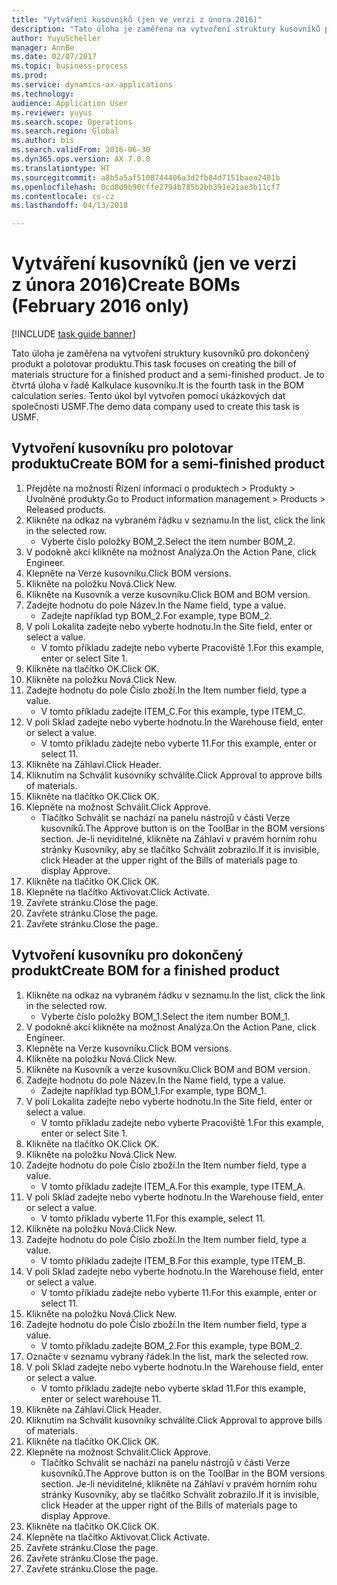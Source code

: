 ```yaml
--- 
title: "Vytváření kusovníků (jen ve verzi z února 2016)"
description: "Tato úloha je zaměřena na vytvoření struktury kusovníků pro dokončený produkt a polotovar produktu."
author: YuyuScheller
manager: AnnBe
ms.date: 02/07/2017
ms.topic: business-process
ms.prod: 
ms.service: dynamics-ax-applications
ms.technology: 
audience: Application User
ms.reviewer: yuyus
ms.search.scope: Operations
ms.search.region: Global
ms.author: bis
ms.search.validFrom: 2016-06-30
ms.dyn365.ops.version: AX 7.0.0
ms.translationtype: HT
ms.sourcegitcommit: a8b5a5af5108744406a3d2fb84d7151baea2481b
ms.openlocfilehash: 0cd8d9b90cffe2794b785b2bb391e21ae3b11cf7
ms.contentlocale: cs-cz
ms.lasthandoff: 04/13/2018

---
```

# <a name="create-boms-february-2016-only"></a><span data-ttu-id="cde49-103">Vytváření kusovníků (jen ve verzi z února 2016)</span><span class="sxs-lookup"><span data-stu-id="cde49-103">Create BOMs (February 2016 only)</span></span>

[!INCLUDE [task guide banner](../../includes/task-guide-banner.md)]

<span data-ttu-id="cde49-104">Tato úloha je zaměřena na vytvoření struktury kusovníků pro dokončený produkt a polotovar produktu.</span><span class="sxs-lookup"><span data-stu-id="cde49-104">This task focuses on creating the bill of materials structure for a finished product and a semi-finished product.</span></span> <span data-ttu-id="cde49-105">Je to čtvrtá úloha v řadě Kalkulace kusovníku.</span><span class="sxs-lookup"><span data-stu-id="cde49-105">It is the fourth task in the BOM calculation series.</span></span> <span data-ttu-id="cde49-106">Tento úkol byl vytvořen pomocí ukázkových dat společnosti USMF.</span><span class="sxs-lookup"><span data-stu-id="cde49-106">The demo data company used to create this task is USMF.</span></span>


## <a name="create-bom-for-a-semi-finished-product"></a><span data-ttu-id="cde49-107">Vytvoření kusovníku pro polotovar produktu</span><span class="sxs-lookup"><span data-stu-id="cde49-107">Create BOM for a semi-finished product</span></span>
1. <span data-ttu-id="cde49-108">Přejděte na možnosti Řízení informací o produktech > Produkty > Uvolněné produkty.</span><span class="sxs-lookup"><span data-stu-id="cde49-108">Go to Product information management > Products > Released products.</span></span>
2. <span data-ttu-id="cde49-109">Klikněte na odkaz na vybraném řádku v seznamu.</span><span class="sxs-lookup"><span data-stu-id="cde49-109">In the list, click the link in the selected row.</span></span>
    * <span data-ttu-id="cde49-110">Vyberte číslo položky BOM_2.</span><span class="sxs-lookup"><span data-stu-id="cde49-110">Select the item number BOM_2.</span></span>  
3. <span data-ttu-id="cde49-111">V podokně akcí klikněte na možnost Analýza.</span><span class="sxs-lookup"><span data-stu-id="cde49-111">On the Action Pane, click Engineer.</span></span>
4. <span data-ttu-id="cde49-112">Klepněte na Verze kusovníku.</span><span class="sxs-lookup"><span data-stu-id="cde49-112">Click BOM versions.</span></span>
5. <span data-ttu-id="cde49-113">Klikněte na položku Nová.</span><span class="sxs-lookup"><span data-stu-id="cde49-113">Click New.</span></span>
6. <span data-ttu-id="cde49-114">Klikněte na Kusovník a verze kusovníku.</span><span class="sxs-lookup"><span data-stu-id="cde49-114">Click BOM and BOM version.</span></span>
7. <span data-ttu-id="cde49-115">Zadejte hodnotu do pole Název.</span><span class="sxs-lookup"><span data-stu-id="cde49-115">In the Name field, type a value.</span></span>
    * <span data-ttu-id="cde49-116">Zadejte například typ BOM_2.</span><span class="sxs-lookup"><span data-stu-id="cde49-116">For example, type BOM_2.</span></span>  
8. <span data-ttu-id="cde49-117">V poli Lokalita zadejte nebo vyberte hodnotu.</span><span class="sxs-lookup"><span data-stu-id="cde49-117">In the Site field, enter or select a value.</span></span>
    * <span data-ttu-id="cde49-118">V tomto příkladu zadejte nebo vyberte Pracoviště 1.</span><span class="sxs-lookup"><span data-stu-id="cde49-118">For this example, enter or select Site 1.</span></span>  
9. <span data-ttu-id="cde49-119">Klikněte na tlačítko OK.</span><span class="sxs-lookup"><span data-stu-id="cde49-119">Click OK.</span></span>
10. <span data-ttu-id="cde49-120">Klikněte na položku Nová.</span><span class="sxs-lookup"><span data-stu-id="cde49-120">Click New.</span></span>
11. <span data-ttu-id="cde49-121">Zadejte hodnotu do pole Číslo zboží.</span><span class="sxs-lookup"><span data-stu-id="cde49-121">In the Item number field, type a value.</span></span>
    * <span data-ttu-id="cde49-122">V tomto příkladu zadejte ITEM_C.</span><span class="sxs-lookup"><span data-stu-id="cde49-122">For this example, type ITEM_C.</span></span>  
12. <span data-ttu-id="cde49-123">V poli Sklad zadejte nebo vyberte hodnotu.</span><span class="sxs-lookup"><span data-stu-id="cde49-123">In the Warehouse field, enter or select a value.</span></span>
    * <span data-ttu-id="cde49-124">V tomto příkladu zadejte nebo vyberte 11.</span><span class="sxs-lookup"><span data-stu-id="cde49-124">For this example, enter or select 11.</span></span>  
13. <span data-ttu-id="cde49-125">Klikněte na Záhlaví.</span><span class="sxs-lookup"><span data-stu-id="cde49-125">Click Header.</span></span>
14. <span data-ttu-id="cde49-126">Kliknutím na Schválit kusovníky schválíte.</span><span class="sxs-lookup"><span data-stu-id="cde49-126">Click Approval to approve bills of materials.</span></span>
15. <span data-ttu-id="cde49-127">Klikněte na tlačítko OK.</span><span class="sxs-lookup"><span data-stu-id="cde49-127">Click OK.</span></span>
16. <span data-ttu-id="cde49-128">Klepněte na možnost Schválit.</span><span class="sxs-lookup"><span data-stu-id="cde49-128">Click Approve.</span></span>
    * <span data-ttu-id="cde49-129">Tlačítko Schválit se nachází na panelu nástrojů v části Verze kusovníků.</span><span class="sxs-lookup"><span data-stu-id="cde49-129">The Approve button is on the ToolBar in the  BOM versions section.</span></span> <span data-ttu-id="cde49-130">Je-li neviditelné, klikněte na Záhlaví v pravém horním rohu stránky Kusovníky, aby se tlačítko Schválit zobrazilo.</span><span class="sxs-lookup"><span data-stu-id="cde49-130">If it is invisible, click Header at the upper right of the Bills of materials page to display Approve.</span></span>  
17. <span data-ttu-id="cde49-131">Klikněte na tlačítko OK.</span><span class="sxs-lookup"><span data-stu-id="cde49-131">Click OK.</span></span>
18. <span data-ttu-id="cde49-132">Klepněte na tlačítko Aktivovat.</span><span class="sxs-lookup"><span data-stu-id="cde49-132">Click Activate.</span></span>
19. <span data-ttu-id="cde49-133">Zavřete stránku.</span><span class="sxs-lookup"><span data-stu-id="cde49-133">Close the page.</span></span>
20. <span data-ttu-id="cde49-134">Zavřete stránku.</span><span class="sxs-lookup"><span data-stu-id="cde49-134">Close the page.</span></span>
21. <span data-ttu-id="cde49-135">Zavřete stránku.</span><span class="sxs-lookup"><span data-stu-id="cde49-135">Close the page.</span></span>

## <a name="create-bom-for-a-finished-product"></a><span data-ttu-id="cde49-136">Vytvoření kusovníku pro dokončený produkt</span><span class="sxs-lookup"><span data-stu-id="cde49-136">Create BOM for a finished product</span></span>
1. <span data-ttu-id="cde49-137">Klikněte na odkaz na vybraném řádku v seznamu.</span><span class="sxs-lookup"><span data-stu-id="cde49-137">In the list, click the link in the selected row.</span></span>
    * <span data-ttu-id="cde49-138">Vyberte číslo položky BOM_1.</span><span class="sxs-lookup"><span data-stu-id="cde49-138">Select the item number BOM_1.</span></span>  
2. <span data-ttu-id="cde49-139">V podokně akcí klikněte na možnost Analýza.</span><span class="sxs-lookup"><span data-stu-id="cde49-139">On the Action Pane, click Engineer.</span></span>
3. <span data-ttu-id="cde49-140">Klepněte na Verze kusovníku.</span><span class="sxs-lookup"><span data-stu-id="cde49-140">Click BOM versions.</span></span>
4. <span data-ttu-id="cde49-141">Klikněte na položku Nová.</span><span class="sxs-lookup"><span data-stu-id="cde49-141">Click New.</span></span>
5. <span data-ttu-id="cde49-142">Klikněte na Kusovník a verze kusovníku.</span><span class="sxs-lookup"><span data-stu-id="cde49-142">Click BOM and BOM version.</span></span>
6. <span data-ttu-id="cde49-143">Zadejte hodnotu do pole Název.</span><span class="sxs-lookup"><span data-stu-id="cde49-143">In the Name field, type a value.</span></span>
    * <span data-ttu-id="cde49-144">Zadejte například typ BOM_1.</span><span class="sxs-lookup"><span data-stu-id="cde49-144">For example, type BOM_1.</span></span>  
7. <span data-ttu-id="cde49-145">V poli Lokalita zadejte nebo vyberte hodnotu.</span><span class="sxs-lookup"><span data-stu-id="cde49-145">In the Site field, enter or select a value.</span></span>
    * <span data-ttu-id="cde49-146">V tomto příkladu zadejte nebo vyberte Pracoviště 1.</span><span class="sxs-lookup"><span data-stu-id="cde49-146">For this example, enter or select Site 1.</span></span>  
8. <span data-ttu-id="cde49-147">Klikněte na tlačítko OK.</span><span class="sxs-lookup"><span data-stu-id="cde49-147">Click OK.</span></span>
9. <span data-ttu-id="cde49-148">Klikněte na položku Nová.</span><span class="sxs-lookup"><span data-stu-id="cde49-148">Click New.</span></span>
10. <span data-ttu-id="cde49-149">Zadejte hodnotu do pole Číslo zboží.</span><span class="sxs-lookup"><span data-stu-id="cde49-149">In the Item number field, type a value.</span></span>
    * <span data-ttu-id="cde49-150">V tomto příkladu zadejte ITEM_A.</span><span class="sxs-lookup"><span data-stu-id="cde49-150">For this example, type ITEM_A.</span></span>  
11. <span data-ttu-id="cde49-151">V poli Sklad zadejte nebo vyberte hodnotu.</span><span class="sxs-lookup"><span data-stu-id="cde49-151">In the Warehouse field, enter or select a value.</span></span>
    * <span data-ttu-id="cde49-152">V tomto příkladu vyberte 11.</span><span class="sxs-lookup"><span data-stu-id="cde49-152">For this example, select 11.</span></span>  
12. <span data-ttu-id="cde49-153">Klikněte na položku Nová.</span><span class="sxs-lookup"><span data-stu-id="cde49-153">Click New.</span></span>
13. <span data-ttu-id="cde49-154">Zadejte hodnotu do pole Číslo zboží.</span><span class="sxs-lookup"><span data-stu-id="cde49-154">In the Item number field, type a value.</span></span>
    * <span data-ttu-id="cde49-155">V tomto příkladu zadejte ITEM_B.</span><span class="sxs-lookup"><span data-stu-id="cde49-155">For this example, type ITEM_B.</span></span>  
14. <span data-ttu-id="cde49-156">V poli Sklad zadejte nebo vyberte hodnotu.</span><span class="sxs-lookup"><span data-stu-id="cde49-156">In the Warehouse field, enter or select a value.</span></span>
    * <span data-ttu-id="cde49-157">V tomto příkladu zadejte nebo vyberte 11.</span><span class="sxs-lookup"><span data-stu-id="cde49-157">For this example, enter or select 11.</span></span>  
15. <span data-ttu-id="cde49-158">Klikněte na položku Nová.</span><span class="sxs-lookup"><span data-stu-id="cde49-158">Click New.</span></span>
16. <span data-ttu-id="cde49-159">Zadejte hodnotu do pole Číslo zboží.</span><span class="sxs-lookup"><span data-stu-id="cde49-159">In the Item number field, type a value.</span></span>
    * <span data-ttu-id="cde49-160">V tomto příkladu zadejte BOM_2.</span><span class="sxs-lookup"><span data-stu-id="cde49-160">For this example, type BOM_2.</span></span>  
17. <span data-ttu-id="cde49-161">Označte v seznamu vybraný řádek.</span><span class="sxs-lookup"><span data-stu-id="cde49-161">In the list, mark the selected row.</span></span>
18. <span data-ttu-id="cde49-162">V poli Sklad zadejte nebo vyberte hodnotu.</span><span class="sxs-lookup"><span data-stu-id="cde49-162">In the Warehouse field, enter or select a value.</span></span>
    * <span data-ttu-id="cde49-163">V tomto příkladu zadejte nebo vyberte sklad 11.</span><span class="sxs-lookup"><span data-stu-id="cde49-163">For this example, enter or select warehouse 11.</span></span>  
19. <span data-ttu-id="cde49-164">Klikněte na Záhlaví.</span><span class="sxs-lookup"><span data-stu-id="cde49-164">Click Header.</span></span>
20. <span data-ttu-id="cde49-165">Kliknutím na Schválit kusovníky schválíte.</span><span class="sxs-lookup"><span data-stu-id="cde49-165">Click Approval to approve bills of materials.</span></span>
21. <span data-ttu-id="cde49-166">Klikněte na tlačítko OK.</span><span class="sxs-lookup"><span data-stu-id="cde49-166">Click OK.</span></span>
22. <span data-ttu-id="cde49-167">Klepněte na možnost Schválit.</span><span class="sxs-lookup"><span data-stu-id="cde49-167">Click Approve.</span></span>
    * <span data-ttu-id="cde49-168">Tlačítko Schválit se nachází na panelu nástrojů v části Verze kusovníků.</span><span class="sxs-lookup"><span data-stu-id="cde49-168">The Approve button is on the ToolBar in the  BOM versions section.</span></span> <span data-ttu-id="cde49-169">Je-li neviditelné, klikněte na Záhlaví v pravém horním rohu stránky Kusovníky, aby se tlačítko Schválit zobrazilo.</span><span class="sxs-lookup"><span data-stu-id="cde49-169">If it is invisible, click Header at the upper right of the Bills of materials page to display Approve.</span></span>  
23. <span data-ttu-id="cde49-170">Klikněte na tlačítko OK.</span><span class="sxs-lookup"><span data-stu-id="cde49-170">Click OK.</span></span>
24. <span data-ttu-id="cde49-171">Klepněte na tlačítko Aktivovat.</span><span class="sxs-lookup"><span data-stu-id="cde49-171">Click Activate.</span></span>
25. <span data-ttu-id="cde49-172">Zavřete stránku.</span><span class="sxs-lookup"><span data-stu-id="cde49-172">Close the page.</span></span>
26. <span data-ttu-id="cde49-173">Zavřete stránku.</span><span class="sxs-lookup"><span data-stu-id="cde49-173">Close the page.</span></span>
27. <span data-ttu-id="cde49-174">Zavřete stránku.</span><span class="sxs-lookup"><span data-stu-id="cde49-174">Close the page.</span></span>



